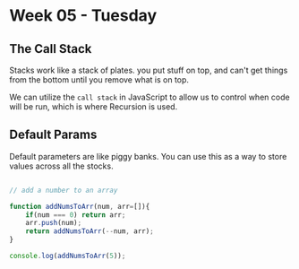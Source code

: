 # Week 05 - Tuesday

## The Call Stack

Stacks work like a stack of plates. you put stuff on top, and can't get things from the bottom until you remove what is on top.


We can utilize the `call stack` in JavaScript to allow us to control when code will be run, which is where Recursion is used.



## Default Params

Default parameters are like piggy banks. You can use this as a way to store values across all the stocks.



```js

// add a number to an array

function addNumsToArr(num, arr=[]){
    if(num === 0) return arr;
    arr.push(num);
    return addNumsToArr(--num, arr);
}

console.log(addNumsToArr(5));


```
